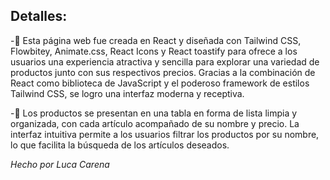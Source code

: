 ## Detalles:

-🔧 Esta página web fue creada en React y diseñada con Tailwind CSS, Flowbitey, Animate.css, React Icons y React toastify para ofrece a los usuarios una experiencia atractiva y sencilla para explorar una variedad de productos junto con sus respectivos precios. Gracias a la combinación de React como biblioteca de JavaScript y el poderoso framework de estilos Tailwind CSS, se logro una interfaz moderna y receptiva.

-🎯 Los productos se presentan en una tabla en forma de lista limpia y organizada, con cada artículo acompañado de su nombre y precio. La interfaz intuitiva permite a los usuarios filtrar los productos por su nombre, lo que facilita la búsqueda de los artículos deseados.

_Hecho por Luca Carena_
